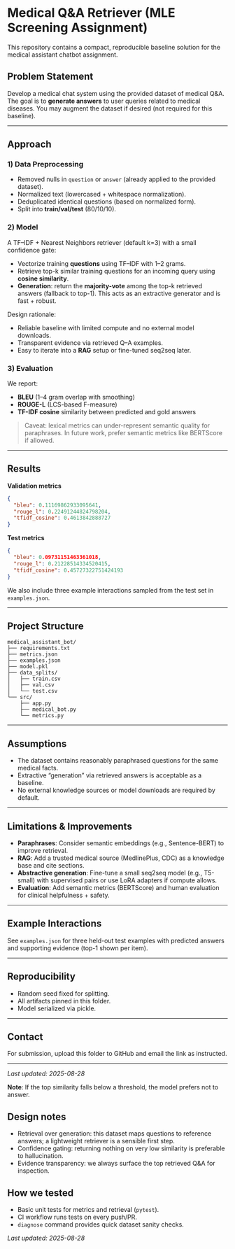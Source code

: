 # Medical Q&A Retriever (MLE Screening Assignment)

This repository contains a compact, reproducible baseline solution for the medical assistant chatbot assignment.

## Problem Statement
Develop a medical chat system using the provided dataset of medical Q&A. The goal is to **generate answers** to user queries related to medical diseases. You may augment the dataset if desired (not required for this baseline).

---

## Approach

### 1) Data Preprocessing
- Removed nulls in `question` or `answer` (already applied to the provided dataset).
- Normalized text (lowercased + whitespace normalization).
- Deduplicated identical questions (based on normalized form).
- Split into **train/val/test** (80/10/10).

### 2) Model
A TF–IDF + Nearest Neighbors retriever (default k=3) with a small confidence gate:
- Vectorize training **questions** using TF–IDF with 1–2 grams.
- Retrieve top-k similar training questions for an incoming query using **cosine similarity**.
- **Generation**: return the **majority-vote** among the top-k retrieved answers (fallback to top-1). This acts as an extractive generator and is fast + robust.

Design rationale:
- Reliable baseline with limited compute and no external model downloads.
- Transparent evidence via retrieved Q–A examples.
- Easy to iterate into a **RAG** setup or fine-tuned seq2seq later.

### 3) Evaluation
We report:
- **BLEU** (1–4 gram overlap with smoothing)
- **ROUGE-L** (LCS-based F-measure)
- **TF-IDF cosine** similarity between predicted and gold answers

> Caveat: lexical metrics can under-represent semantic quality for paraphrases. In future work, prefer semantic metrics like BERTScore if allowed.

---

## Results

**Validation metrics**
```json
{
  "bleu": 0.11169862933095641,
  "rouge_l": 0.22491244824798204,
  "tfidf_cosine": 0.4613842888727
}
```

**Test metrics**
```json
{
  "bleu": 0.09731151463361018,
  "rouge_l": 0.21228514334520415,
  "tfidf_cosine": 0.45727322751424193
}
```

We also include three example interactions sampled from the test set in `examples.json`.

---

## Project Structure

```
medical_assistant_bot/
├── requirements.txt
├── metrics.json
├── examples.json
├── model.pkl
├── data_splits/
│   ├── train.csv
│   ├── val.csv
│   └── test.csv
└── src/
    ├── app.py
    ├── medical_bot.py
    └── metrics.py
```

---



## Assumptions
- The dataset contains reasonably paraphrased questions for the same medical facts.
- Extractive “generation” via retrieved answers is acceptable as a baseline.
- No external knowledge sources or model downloads are required by default.

---

## Limitations & Improvements
- **Paraphrases**: Consider semantic embeddings (e.g., Sentence-BERT) to improve retrieval.
- **RAG**: Add a trusted medical source (MedlinePlus, CDC) as a knowledge base and cite sections.
- **Abstractive generation**: Fine-tune a small seq2seq model (e.g., T5-small) with supervised pairs or use LoRA adapters if compute allows.
- **Evaluation**: Add semantic metrics (BERTScore) and human evaluation for clinical helpfulness + safety.

---

## Example Interactions
See `examples.json` for three held-out test examples with predicted answers and supporting evidence (top-1 shown per item).

---

## Reproducibility
- Random seed fixed for splitting.
- All artifacts pinned in this folder.
- Model serialized via pickle.

---

## Contact
For submission, upload this folder to GitHub and email the link as instructed.


---
_Last updated: 2025-08-28_

**Note**: If the top similarity falls below a threshold, the model prefers not to answer.


## Design notes
- Retrieval over generation: this dataset maps questions to reference answers; a lightweight retriever is a sensible first step.
- Confidence gating: returning nothing on very low similarity is preferable to hallucination.
- Evidence transparency: we always surface the top retrieved Q&A for inspection.

## How we tested
- Basic unit tests for metrics and retrieval (`pytest`).
- CI workflow runs tests on every push/PR.
- `diagnose` command provides quick dataset sanity checks.

_Last updated: 2025-08-28_
